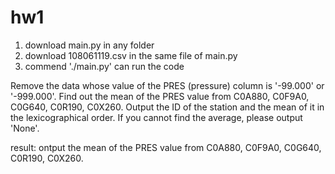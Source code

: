 # hw1

1. download main.py in any folder
2. download 108061119.csv in the same file of main.py
3. commend './main.py' can run the code

Remove the data whose value of the PRES (pressure) column is '-99.000' or '-999.000'.
Find out the mean of the PRES value from C0A880, C0F9A0, C0G640, C0R190, C0X260.
Output the ID of the station and the mean of it in the lexicographical order.
If you cannot find the average, please output 'None'.

result:
  ontput the mean of the PRES value from C0A880, C0F9A0, C0G640, C0R190, C0X260.
